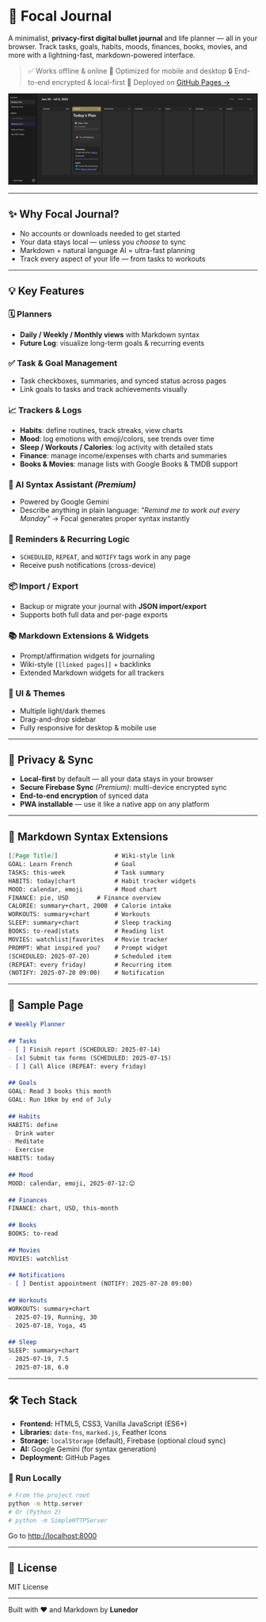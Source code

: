 # 🎯 Focal Journal

A minimalist, **privacy-first digital bullet journal** and life planner — all in your browser.
Track tasks, goals, habits, moods, finances, books, movies, and more with a lightning-fast, markdown-powered interface.

> ✅ Works offline & online
> 📱 Optimized for mobile and desktop
> 🔒 End-to-end encrypted & local-first
> 🚀 Deployed on [GitHub Pages →](https://lunedor.github.io/Focal)

![Screenshot](Screenshots/Screenshot_1.jpg)

---

## ✨ Why Focal Journal?

* No accounts or downloads needed to get started
* Your data stays local — unless you *choose* to sync
* Markdown + natural language AI = ultra-fast planning
* Track every aspect of your life — from tasks to workouts

---

## 💡 Key Features

### 🗓️ Planners

* **Daily / Weekly / Monthly views** with Markdown syntax
* **Future Log**: visualize long-term goals & recurring events

### ✅ Task & Goal Management

* Task checkboxes, summaries, and synced status across pages
* Link goals to tasks and track achievements visually

### 📈 Trackers & Logs

* **Habits**: define routines, track streaks, view charts
* **Mood**: log emotions with emoji/colors, see trends over time
* **Sleep / Workouts / Calories**: log activity with detailed stats
* **Finance**: manage income/expenses with charts and summaries
* **Books & Movies**: manage lists with Google Books & TMDB support

### 🤖 AI Syntax Assistant *(Premium)*

* Powered by Google Gemini
* Describe anything in plain language:
  *"Remind me to work out every Monday"*
  → Focal generates proper syntax instantly

### 🔔 Reminders & Recurring Logic

* `SCHEDULED`, `REPEAT`, and `NOTIFY` tags work in any page
* Receive push notifications (cross-device)

### 📦 Import / Export

* Backup or migrate your journal with **JSON import/export**
* Supports both full data and per-page exports

### 📚 Markdown Extensions & Widgets

* Prompt/affirmation widgets for journaling
* Wiki-style `[[linked pages]]` + backlinks
* Extended Markdown widgets for all trackers

### 🎨 UI & Themes

* Multiple light/dark themes
* Drag-and-drop sidebar
* Fully responsive for desktop & mobile use

---

## 🔐 Privacy & Sync

* **Local-first** by default — all your data stays in your browser
* **Secure Firebase Sync** *(Premium)*: multi-device encrypted sync
* **End-to-end encryption** of synced data
* **PWA installable** — use it like a native app on any platform

---

## 💬 Markdown Syntax Extensions

```markdown
[[Page Title]]                # Wiki-style link
GOAL: Learn French            # Goal
TASKS: this-week              # Task summary
HABITS: today|chart           # Habit tracker widgets
MOOD: calendar, emoji         # Mood chart
FINANCE: pie, USD        # Finance overview
CALORIE: summary+chart, 2000  # Calorie intake
WORKOUTS: summary+chart       # Workouts
SLEEP: summary+chart          # Sleep tracking
BOOKS: to-read|stats          # Reading list
MOVIES: watchlist|favorites   # Movie tracker
PROMPT: What inspired you?    # Prompt widget
(SCHEDULED: 2025-07-20)       # Scheduled item
(REPEAT: every friday)        # Recurring item
(NOTIFY: 2025-07-20 09:00)    # Notification
```

---

## 🧪 Sample Page

```markdown
# Weekly Planner

## Tasks
- [ ] Finish report (SCHEDULED: 2025-07-14)
- [x] Submit tax forms (SCHEDULED: 2025-07-15)
- [ ] Call Alice (REPEAT: every friday)

## Goals
GOAL: Read 3 books this month
GOAL: Run 10km by end of July

## Habits
HABITS: define
- Drink water
- Meditate
- Exercise
HABITS: today

## Mood
MOOD: calendar, emoji, 2025-07-12:😊

## Finances
FINANCE: chart, USD, this-month

## Books
BOOKS: to-read

## Movies
MOVIES: watchlist

## Notifications
- [ ] Dentist appointment (NOTIFY: 2025-07-20 09:00)

## Workouts
WORKOUTS: summary+chart
- 2025-07-19, Running, 30
- 2025-07-18, Yoga, 45

## Sleep
SLEEP: summary+chart
- 2025-07-19, 7.5
- 2025-07-18, 6.0
```

---

## 🛠️ Tech Stack

* **Frontend:** HTML5, CSS3, Vanilla JavaScript (ES6+)
* **Libraries:** `date-fns`, `marked.js`, Feather Icons
* **Storage:** `localStorage` (default), Firebase (optional cloud sync)
* **AI:** Google Gemini (for syntax generation)
* **Deployment:** GitHub Pages

### 🧪 Run Locally

```bash
# From the project root
python -m http.server
# Or (Python 2)
# python -m SimpleHTTPServer
```

Go to [http://localhost:8000](http://localhost:8000)

---

## 📄 License

MIT License

---

Built with ❤️ and Markdown by **Lunedor**
